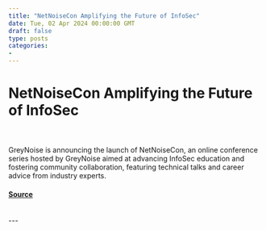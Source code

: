 ```yaml
---
title: "NetNoiseCon Amplifying the Future of InfoSec"
date: Tue, 02 Apr 2024 00:00:00 GMT
draft: false
type: posts
categories: 
- 
---
```

# NetNoiseCon Amplifying the Future of InfoSec

<br/>

<br/>
GreyNoise is announcing the launch of NetNoiseCon, an online conference series hosted by GreyNoise aimed at advancing InfoSec education and fostering community collaboration, featuring technical talks and career advice from industry experts.

#### [Source](https://www.greynoise.io/blog/netnoisecon-amplifying-the-future-of-infosec)

<br/>
---
